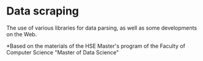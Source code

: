 # Data scraping
The use of various libraries for data parsing, as well as some developments on the Web.

*Based on the materials of the HSE Master's program of the Faculty of Computer Science "Master of Data Science"
